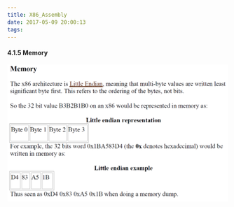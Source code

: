 ```yaml
---
title: X86_Assembly
date: 2017-05-09 20:00:13
tags:
---
```

#### 4.1.5 Memory
![Little_Endian](https://github.com/israel-Liu/theForger/blob/master/images/Little_Endian.png)
